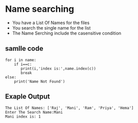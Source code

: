 # Name searching
- You have a List Of Names for the files
- You search the single name for the list
- The Name Serching include the casensitive condition
## samlle code
```
for i in name:
    if i==c:
       print(i,'index is:',name.index(c))
       break
else:
    print('Name Not Found')
```
## Exaple Output
```
The List Of Names: ['Raj', 'Mani', 'Ram', 'Priya', 'Hema']
Enter The Search Name:Mani
Mani index is: 1
```
